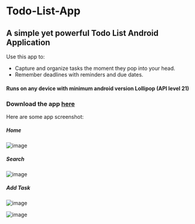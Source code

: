 # Todo-List-App
## A simple yet powerful Todo List Android Application

Use this app to:
* Capture and organize tasks the moment they pop into your head.
* Remember deadlines with reminders and due dates.

#### Runs on any device with minimum android version Lollipop (API level 21) ####

### Download the app [here](https://github.com/Souptik-Coder/Todo-List-App/raw/feature/Todo%20List.apk)

Here are some app screenshot:

##### Home #####
![image](https://github.com/Souptik-Coder/Todo-List-App/blob/feature/Screenshot/device-2021-06-30-163147.png)

##### Search #####
![image](https://github.com/Souptik-Coder/Todo-List-App/blob/feature/Screenshot/device-2021-06-30-163409.png)

##### Add Task #####
![image](https://github.com/Souptik-Coder/Todo-List-App/blob/feature/Screenshot/device-2021-06-30-162223.png)


![image](https://github.com/Souptik-Coder/Todo-List-App/blob/feature/Screenshot/device-2021-06-30-162542.png)
